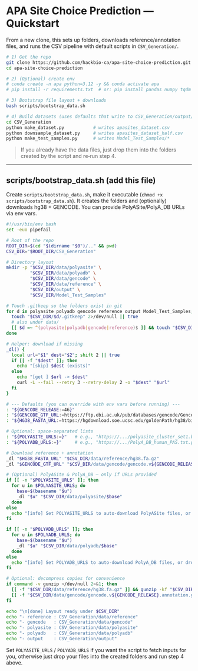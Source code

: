 # APA Site Choice Prediction — Quickstart

From a new clone, this sets up folders, downloads reference/annotation files, and runs the CSV pipeline with default scripts in `CSV_Generation/`.

```bash
# 1) Get the repo
git clone https://github.com/hackbio-ca/apa-site-choice-prediction.git
cd apa-site-choice-prediction

# 2) (Optional) create env
# conda create -n apa python=3.12 -y && conda activate apa
# pip install -r requirements.txt  # or: pip install pandas numpy tqdm pyfaidx genome_kit

# 3) Bootstrap file layout + downloads
bash scripts/bootstrap_data.sh

# 4) Build datasets (uses defaults that write to CSV_Generation/output/)
cd CSV_Generation
python make_dataset.py           # writes apasites_dataset.csv
python downsample_dataset.py     # writes apasites_dataset_half.csv
python make_test_samples.py      # writes Model_Test_Samples/*
```

> If you already have the data files, just drop them into the folders created by the script and re‑run step 4.

---

## scripts/bootstrap_data.sh (add this file)
Create `scripts/bootstrap_data.sh`, make it executable (`chmod +x scripts/bootstrap_data.sh`). It creates the folders and (optionally) downloads hg38 + GENCODE. You can provide PolyASite/PolyA_DB URLs via env vars.

```bash
#!/usr/bin/env bash
set -euo pipefail

# Root of the repo
ROOT_DIR=$(cd "$(dirname "$0")/.." && pwd)
CSV_DIR="$ROOT_DIR/CSV_Generation"

# Directory layout
mkdir -p "$CSV_DIR/data/polyasite" \
         "$CSV_DIR/data/polyadb" \
         "$CSV_DIR/data/gencode" \
         "$CSV_DIR/data/reference" \
         "$CSV_DIR/output" \
         "$CSV_DIR/Model_Test_Samples"

# Touch .gitkeep so the folders exist in git
for d in polyasite polyadb gencode reference output Model_Test_Samples; do
  touch "$CSV_DIR/$d/.gitkeep" 2>/dev/null || true
  # also under data/
  [[ $d =~ ^(polyasite|polyadb|gencode|reference)$ ]] && touch "$CSV_DIR/data/$d/.gitkeep" 2>/dev/null || true
done

# Helper: download if missing
_dl() {
  local url="$1" dest="$2"; shift 2 || true
  if [[ -f "$dest" ]]; then
    echo "[skip] $dest (exists)"
  else
    echo "[get ] $url -> $dest"
    curl -L --fail --retry 3 --retry-delay 2 -o "$dest" "$url"
  fi
}

# --- Defaults (you can override with env vars before running) ---
: "${GENCODE_RELEASE:=46}"
: "${GENCODE_GTF_URL:=https://ftp.ebi.ac.uk/pub/databases/gencode/Gencode_human/release_${GENCODE_RELEASE}/gencode.v${GENCODE_RELEASE}.annotation.gtf.gz}"
: "${HG38_FASTA_URL:=https://hgdownload.soe.ucsc.edu/goldenPath/hg38/bigZips/latest/hg38.fa.gz}"

# Optional: space-separated lists
: "${POLYASITE_URLS:=}"   # e.g., "https://.../polyasite_cluster_set1.bed.gz https://.../set2.bed.gz"
: "${POLYADB_URLS:=}"     # e.g., "https://.../PolyA_DB_human_PAS.txt.gz"

# Download reference + annotation
_dl "$HG38_FASTA_URL" "$CSV_DIR/data/reference/hg38.fa.gz"
_dl "$GENCODE_GTF_URL" "$CSV_DIR/data/gencode/gencode.v${GENCODE_RELEASE}.annotation.gtf.gz"

# (Optional) PolyASite & PolyA_DB — only if URLs provided
if [[ -n "$POLYASITE_URLS" ]]; then
  for u in $POLYASITE_URLS; do
    base=$(basename "$u")
    _dl "$u" "$CSV_DIR/data/polyasite/$base"
  done
else
  echo "[info] Set POLYASITE_URLS to auto-download PolyASite files, or drop them into CSV_Generation/data/polyasite/"
fi

if [[ -n "$POLYADB_URLS" ]]; then
  for u in $POLYADB_URLS; do
    base=$(basename "$u")
    _dl "$u" "$CSV_DIR/data/polyadb/$base"
  done
else
  echo "[info] Set POLYADB_URLS to auto-download PolyA_DB files, or drop them into CSV_Generation/data/polyadb/"
fi

# Optional: decompress copies for convenience
if command -v gunzip >/dev/null 2>&1; then
  [[ -f "$CSV_DIR/data/reference/hg38.fa.gz" ]] && gunzip -kf "$CSV_DIR/data/reference/hg38.fa.gz"
  [[ -f "$CSV_DIR/data/gencode/gencode.v${GENCODE_RELEASE}.annotation.gtf.gz" ]] && gunzip -kf "$CSV_DIR/data/gencode/gencode.v${GENCODE_RELEASE}.annotation.gtf.gz"
fi

echo "\n[done] Layout ready under $CSV_DIR"
echo "- reference : CSV_Generation/data/reference"
echo "- gencode   : CSV_Generation/data/gencode"
echo "- polyasite : CSV_Generation/data/polyasite"
echo "- polyadb   : CSV_Generation/data/polyadb"
echo "- output    : CSV_Generation/output"
```

Set `POLYASITE_URLS` / `POLYADB_URLS` if you want the script to fetch inputs for you, otherwise just drop your files into the created folders and run step 4 above.

